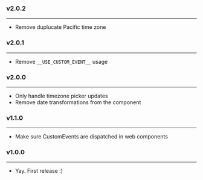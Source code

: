 ### v2.0.2

---

- Remove duplucate Pacific time zone

### v2.0.1

---

- Remove `__USE_CUSTOM_EVENT__` usage

### v2.0.0

---

- Only handle timezone picker updates
- Remove date transformations from the component

### v1.1.0

---

- Make sure CustomEvents are dispatched in web components

### v1.0.0

---

- Yay. First release :)
